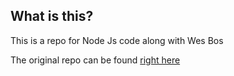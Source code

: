 ## What is this?

This is a repo for Node Js code along with Wes Bos

The original repo can be found [right here ](https://github.com/wesbos/Learn-Node)
